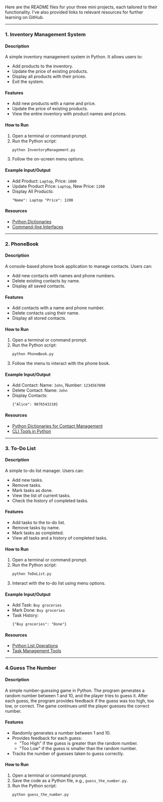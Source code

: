 Here are the README files for your three mini projects, each tailored to their functionality. I've also provided links to relevant resources for further learning on GitHub. 

---

### **1. Inventory Management System**

#### **Description**
A simple inventory management system in Python. It allows users to:
- Add products to the inventory.
- Update the price of existing products.
- Display all products with their prices.
- Exit the system.

#### **Features**
- Add new products with a name and price.
- Update the price of existing products.
- View the entire inventory with product names and prices.

#### **How to Run**
1. Open a terminal or command prompt.
2. Run the Python script:
   ```bash
   python InventoryManagement.py
   ```
3. Follow the on-screen menu options.

#### **Example Input/Output**
- Add Product: `Laptop`, Price: `1000`
- Update Product Price: `Laptop`, New Price: `1200`
- Display All Products:
  ```
  "Name": Laptop "Price": 1200
  ```

#### **Resources**
- [Python Dictionaries](https://github.com/topics/python-dictionary)
- [Command-line Interfaces](https://github.com/topics/cli)

---

### **2. PhoneBook**

#### **Description**
A console-based phone book application to manage contacts. Users can:
- Add new contacts with names and phone numbers.
- Delete existing contacts by name.
- Display all saved contacts.

#### **Features**
- Add contacts with a name and phone number.
- Delete contacts using their name.
- Display all stored contacts.

#### **How to Run**
1. Open a terminal or command prompt.
2. Run the Python script:
   ```bash
   python PhoneBook.py
   ```
3. Follow the menu to interact with the phone book.

#### **Example Input/Output**
- Add Contact: Name: `John`, Number: `1234567890`
- Delete Contact: Name: `John`
- Display Contacts:
  ```
  {"Alice": 9876543210}
  ```

#### **Resources**
- [Python Dictionaries for Contact Management](https://github.com/topics/contact-management)
- [CLI Tools in Python](https://github.com/topics/python-cli)

---

### **3. To-Do List**

#### **Description**
A simple to-do list manager. Users can:
- Add new tasks.
- Remove tasks.
- Mark tasks as done.
- View the list of current tasks.
- Check the history of completed tasks.

#### **Features**
- Add tasks to the to-do list.
- Remove tasks by name.
- Mark tasks as completed.
- View all tasks and a history of completed tasks.

#### **How to Run**
1. Open a terminal or command prompt.
2. Run the Python script:
   ```bash
   python ToDoList.py
   ```
3. Interact with the to-do list using menu options.

#### **Example Input/Output**
- Add Task: `Buy groceries`
- Mark Done: `Buy groceries`
- Task History:
  ```
  {"Buy groceries": "Done"}
  ```

#### **Resources**
- [Python List Operations](https://github.com/topics/python-list)
- [Task Management Tools](https://github.com/topics/task-manager)

---

### **4.Guess The Number**

#### Description
A simple number-guessing game in Python. The program generates a random number between 1 and 10, and the player tries to guess it. After each guess, the program provides feedback if the guess was too high, too low, or correct. The game continues until the player guesses the correct number.

#### Features
- Randomly generates a number between 1 and 10.
- Provides feedback for each guess:
  - "Too High" if the guess is greater than the random number.
  - "Too Low" if the guess is smaller than the random number.
- Tracks the number of guesses taken to guess correctly.

#### How to Run
1. Open a terminal or command prompt.
2. Save the code as a Python file, e.g., `guess_the_number.py`.
3. Run the Python script:
   ```bash
   python guess_the_number.py


